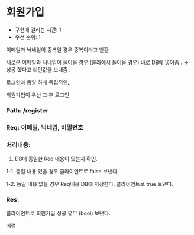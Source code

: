 # 회원가입

- 구현에 걸리는 시간: 1
- 우선 순위: 1

이메일과 닉네임이 중복일 경우 중복이라고 반환 

새로운 이메일과 닉네임이 들어올 경우 (클라에서 들어올 경우) 바로 DB에 넣어줌 . → 성공 했다고 리턴값을 보내줌 . 

로그인과 동일 하게 독립적인,, 

회원가입이 우선 그 후 로그인 

### Path: /register

### Req: 이메일, 닉네임, 비밀번호

### 처리내용:

 1. DB에 동일한 Req 내용이 있는지 확인.

1-1. 동일 내용 있을 경우 클라이언트로 false 보낸다. 

1-2. 동일 내용 없을 경우 Req내용 DB에 저장한다.  클라이언트로 true 보낸다.

### Res:

클라이언트로 회원가입 성공 유무 (bool) 보낸다.

메렁
